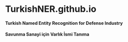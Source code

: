 # TurkishNER.github.io
#### Turkish Named Entity Recognition for Defense Industry
#### Savunma Sanayi için Varlık İsmi Tanıma

